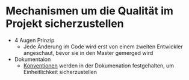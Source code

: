 # Mechanismen um die Qualität im Projekt sicherzustellen
- 4 Augen Prinzip
    - Jede Änderung im Code wird erst von einem zweiten Entwickler angeschaut, bevor sie in den Master gemerged wird
- Dokumentaion
    - [Konventionen](https://github.com/timgrohmann/exWM/blob/master/dokumentation/konventionen.md) werden in der Dokumenation festgehalten, um Einheitlichkeit sicherzustellen 
